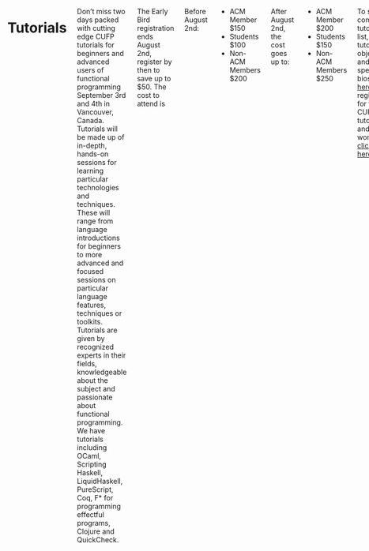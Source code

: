 <div class="row" media:type="text/omd">
<div class="small-12 columns" media:type="text/omd">

# Tutorials

Don’t miss two days packed with cutting edge CUFP tutorials for
beginners and advanced users of functional programming September 3rd
and 4th in Vancouver, Canada. Tutorials will be made up of in-depth,
hands-on sessions for learning particular technologies and
techniques. These will range from language introductions for beginners
to more advanced and focused sessions on particular language features,
techniques or toolkits. Tutorials are given by recognized experts in
their fields, knowledgeable about the subject and passionate about
functional programming. We have tutorials including OCaml, Scripting Haskell, LiquidHaskell, PureScript,
Coq, F* for programming effectful programs, Clojure and QuickCheck.


The Early Bird registration ends August 2nd, register by then to save up to $50. The cost to attend is

Before August 2nd:
* ACM Member $150
* Students $100
* Non-ACM Members $200

After August 2nd, the cost goes up to:
* ACM Member $200
* Students $150
* Non-ACM Members $250

To see the complete tutorial list, tutorial objectives and speaker bios, [click here… ](/2015#schedule)
To register for the CUFP tutorials and workshop, [click here...](https://regmaster4.com/2015conf/ICFP15/register.php)
 
</div>
</div>
